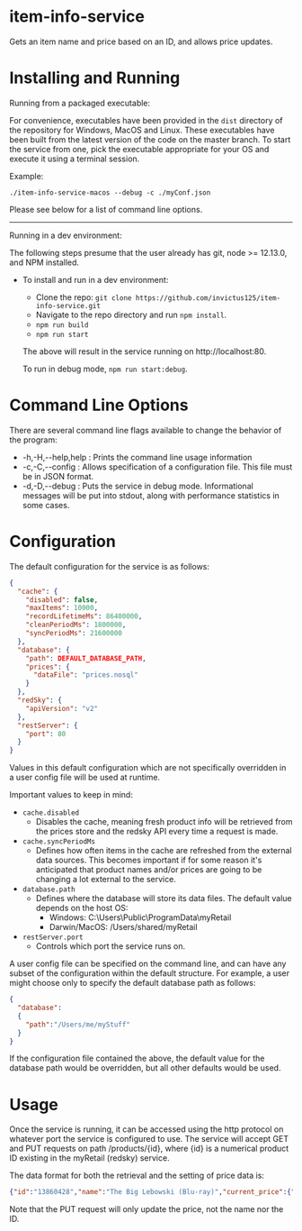 # item-info-service
Gets an item name and price based on an ID, and allows price updates.

# Installing and Running

Running from a packaged executable:

For convenience, executables have been provided in the `dist` directory of the repository for Windows, MacOS and Linux.  These executables have been built from the latest version of the code on the master branch. To start the service from one, pick the executable appropriate for your OS and execute it using a terminal session.

Example:

`./item-info-service-macos --debug -c ./myConf.json`

Please see below for a list of command line options.

---

Running in a dev environment:

The following steps presume that the user already has git, node >= 12.13.0, and NPM installed.

* To install and run in a dev environment:
  - Clone the repo: `git clone https://github.com/invictus125/item-info-service.git`
  - Navigate to the repo directory and run `npm install`.
  - `npm run build`
  - `npm run start`

  The above will result in the service running on http://localhost:80.

  To run in debug mode, `npm run start:debug`.

# Command Line Options

There are several command line flags available to change the behavior of the program:
  - -h,-H,--help,help : Prints the command line usage information
  - -c,-C,--config : Allows specification of a configuration file. This file must be in JSON format.
  - -d,-D,--debug : Puts the service in debug mode. Informational messages will be put into stdout, along with performance statistics in some cases.

# Configuration

The default configuration for the service is as follows:

```json
{
  "cache": {
    "disabled": false,
    "maxItems": 10000,
    "recordLifetimeMs": 86400000,
    "cleanPeriodMs": 1800000,
    "syncPeriodMs": 21600000
  },
  "database": {
    "path": DEFAULT_DATABASE_PATH,
    "prices": {
      "dataFile": "prices.nosql"
    }
  },
  "redSky": {
    "apiVersion": "v2"
  },
  "restServer": {
    "port": 80
  }
}
```

Values in this default configuration which are not specifically overridden in a user config file will be used at runtime.

Important values to keep in mind:
* `cache.disabled`
  - Disables the cache, meaning fresh product info will be retrieved from the prices store and the redsky API every time a request is made.
* `cache.syncPeriodMs`
  - Defines how often items in the cache are refreshed from the external data sources. This becomes important if for some reason it's anticipated that product names and/or prices are going to be changing a lot external to the service.
* `database.path`
  - Defines where the database will store its data files. The default value depends on the host OS:
    - Windows: C:\\Users\\Public\\ProgramData\\myRetail
    - Darwin/MacOS: /Users/shared/myRetail
* `restServer.port`
  - Controls which port the service runs on.

A user config file can be specified on the command line, and can have any subset of the configuration within the default structure. For example, a user might choose only to specify the default database path as follows:

```json
{
  "database":
  {
    "path":"/Users/me/myStuff"
  }
}
```

If the configuration file contained the above, the default value for the database path would be overridden, but all other defaults would be used.

# Usage

Once the service is running, it can be accessed using the http protocol on whatever port the service is configured to use.  The service will accept GET and PUT requests on path /products/{id}, where {id} is a numerical product ID existing in the myRetail (redsky) service.

The data format for both the retrieval and the setting of price data is:

```json
{"id":"13860428","name":"The Big Lebowski (Blu-ray)","current_price":{"value":12.49,"currency_code":"USD"}}
```

Note that the PUT request will only update the price, not the name nor the ID.
